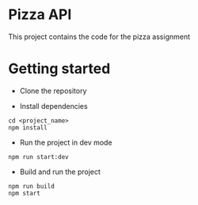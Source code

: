 # Pizza API

This project contains the code for the pizza assignment

# Getting started
- Clone the repository

- Install dependencies
```
cd <project_name>
npm install
```
- Run the project in dev mode
```
npm run start:dev
```
- Build and run the project
```
npm run build
npm start
```
